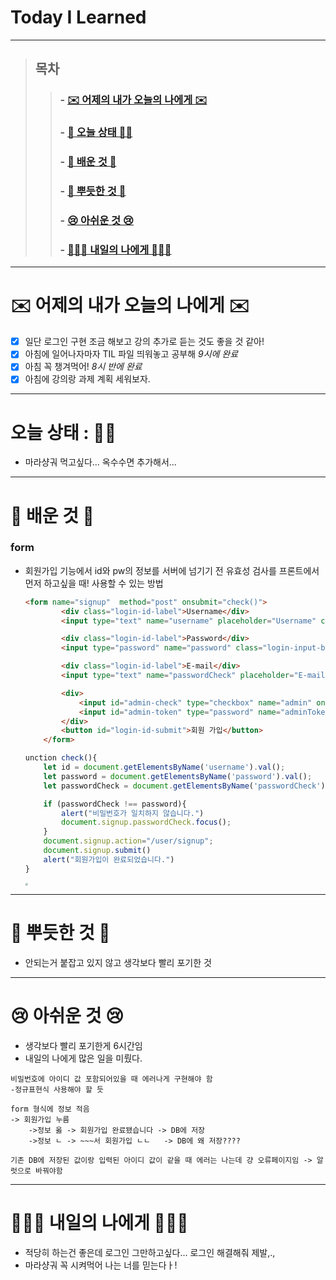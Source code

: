 

# Today I Learned

---

> ## 목차
>
> > ###  - [✉️ 어제의 내가 오늘의 나에게 ✉️](#%EF%B8%8F-%EC%96%B4%EC%A0%9C%EC%9D%98-%EB%82%B4%EA%B0%80-%EC%98%A4%EB%8A%98%EC%9D%98-%EB%82%98%EC%97%90%EA%B2%8C-%EF%B8%8F)
> >
> > ###  - [👵 오늘 상태 👵🏻](#%EC%98%A4%EB%8A%98-%EC%83%81%ED%83%9C--)
> >
> > ###  - [🧐 배운 것 🧐](#-%EB%B0%B0%EC%9A%B4-%EA%B2%83-)
> >
> > ###  - [🥰 뿌듯한 것 🥰](#-%EB%BF%8C%EB%93%AF%ED%95%9C-%EA%B2%83-)
> >
> > ###  - [😢 아쉬운 것 😢](#-%EC%95%84%EC%89%AC%EC%9A%B4-%EA%B2%83-)
> >
> > ###  - [🙋🏻‍♀️ 내일의 나에게 🙋🏻‍♀️](#%EF%B8%8F-%EB%82%B4%EC%9D%BC%EC%9D%98-%EB%82%98%EC%97%90%EA%B2%8C-%EF%B8%8F)

---

# ✉️ 어제의 내가 오늘의 나에게 ✉️

- [x] 일단 로그인 구현 조금 해보고 강의 추가로 듣는 것도 좋을 것 같아!
- [x] 아침에 일어나자마자 TIL 파일 띄워놓고 공부해 *9시에 완료*
- [x] 아침 꼭 챙겨먹어! *8시 반에 완료*
- [x] 아침에 강의랑 과제 계획 세워보자.

---

# 오늘 상태 : 👵🏻

- 마라샹궈 먹고싶다... 옥수수면 추가해서...

---

# 🧐 배운 것 🧐

### form

- 회원가입 기능에서 id와 pw의 정보를 서버에 넘기기 전 유효성 검사를 프론트에서 먼저 하고싶을 때! 사용할 수 있는 방법

  ``` html
  <form name="signup"  method="post" onsubmit="check()">
          <div class="login-id-label">Username</div>
          <input type="text" name="username" placeholder="Username" class="login-input-box">
  
          <div class="login-id-label">Password</div>
          <input type="password" name="password" class="login-input-box">
  
          <div class="login-id-label">E-mail</div>
          <input type="text" name="passwordCheck" placeholder="E-mail" class="login-input-box">
  
          <div>
              <input id="admin-check" type="checkbox" name="admin" onclick="onclickAdmin()" style="margin-top: 40px;">관리자
              <input id="admin-token" type="password" name="adminToken" placeholder="관리자 암호" class="login-input-box" style="display:none">
          </div>
          <button id="login-id-submit">회원 가입</button>
      </form>
  ```

  

  ``` javascript
  unction check(){
      let id = document.getElementsByName('username').val();
      let password = document.getElementsByName('password').val();
      let passwordCheck = document.getElementsByName('passwordCheck').val();
  
      if (passwordCheck !== password){
          alert("비밀번호가 일치하지 않습니다.")
          document.signup.passwordCheck.focus();
      }
      document.signup.action="/user/signup";
      document.signup.submit()
      alert("회원가입이 완료되었습니다.")
  }
  ```

  <img src="https://images.velog.io/images/9sanha/post/a5595dbe-cc0d-4690-b1b9-6ed888065d83/KakaoTalk_20211005_025635407.jpg" style="zoom: 25%;" />


---

# 🥰 뿌듯한 것 🥰

- 안되는거 붙잡고 있지 않고 생각보다 빨리 포기한 것 

---

# 😢 아쉬운 것 😢

- 생각보다 빨리 포기한게 6시간임
- 내일의 나에게 많은 일을 미뤘다.

``` 
비밀번호에 아이디 값 포함되어있을 때 에러나게 구현해야 함
-정규표현식 사용해야 할 듯

form 형식에 정보 적음
-> 회원가입 누름
    ->정보 옳 -> 회원가입 완료됐습니다 -> DB에 저장
    ->정보 ㄴ -> ~~~서 회원가입 ㄴㄴ   -> DB에 왜 저장????

기존 DB에 저장된 값이랑 입력된 아이디 값이 같을 때 에러는 나는데 걍 오류페이지임 -> 알럿으로 바꿔야함 
```



---

# 🙋🏻‍♀️ 내일의 나에게 🙋🏻‍♀️

- 적당히 하는건 좋은데 로그인 그만하고싶다... 로그인 해결해줘 제발,.,
- 마라샹궈 꼭 시켜먹어 나는 너를 믿는다ㅏ!

